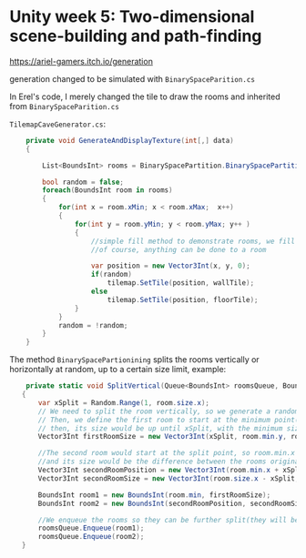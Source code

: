 # Unity week 5: Two-dimensional scene-building and path-finding


https://ariel-gamers.itch.io/generation

generation changed to be simulated with `BinarySpaceParition.cs`

In Erel's code, I merely changed the tile to draw the rooms and inherited from `BinarySpaceParition.cs`


`TilemapCaveGenerator.cs`:

```csharp
    private void GenerateAndDisplayTexture(int[,] data)
    {

        List<BoundsInt> rooms = BinarySpacePartition.BinarySpacePartitioning(SpaceToSplit, 5, 5);

        bool random = false;
        foreach(BoundsInt room in rooms)
        {
            for(int x = room.xMin; x < room.xMax;  x++)
            {
                for(int y = room.yMin; y < room.yMax; y++ )
                {
                    //simple fill method to demonstrate rooms, we fill with two different tyles each room randomly
                    //of course, anything can be done to a room

                    var position = new Vector3Int(x, y, 0);
                    if(random)
                        tilemap.SetTile(position, wallTile);
                    else
                        tilemap.SetTile(position, floorTile);
                }
            }
            random = !random;
        }
    }
 ```
 
 The method `BinarySpacePartionining` splits the rooms vertically or horizontally at random, up to a certain size limit, example:
 
 ```csharp
     private static void SplitVertical(Queue<BoundsInt> roomsQueue, BoundsInt room)
    {
        var xSplit = Random.Range(1, room.size.x);
        // We need to split the room vertically, so we generate a random splitting point
        // Then, we define the first room to start at the minimum point(room.min)
        // then, its size would be up until xSplit, with the minimum size y(and z)
        Vector3Int firstRoomSize = new Vector3Int(xSplit, room.min.y, room.min.z); // room position will be room.min 

        //The second room would start at the split point, so room.min.x + xSplit
        //and its size would be the difference between the rooms original size and the splitting point
        Vector3Int secondRoomPosition = new Vector3Int(room.min.x + xSplit, room.min.y, room.min.z); // calculate new position for second room
        Vector3Int secondRoomSize = new Vector3Int(room.size.x - xSplit, room.size.y, room.size.z); // calculate its size

        BoundsInt room1 = new BoundsInt(room.min, firstRoomSize);
        BoundsInt room2 = new BoundsInt(secondRoomPosition, secondRoomSize);

        //We enqueue the rooms so they can be further split(they will be ignored if they are too small)
        roomsQueue.Enqueue(room1);
        roomsQueue.Enqueue(room2);
    }
 ```
 
 
